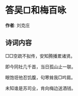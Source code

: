 # 答吴□和梅百咏

**作者**: 刘克庄

## 诗词内容

□□空疏不拟传，安知腾播累诸贤。

即今同社几千首，当日孤山止一联。

眼饱诳他忍饥腹，句寒耸我□吟肩。

未知谁是苏司业，肯向梅边送酒钱。


